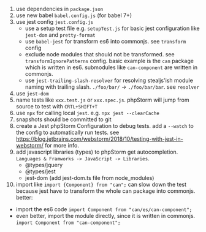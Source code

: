 1. use dependencies in `package.json`
2. use new babel `babel.config.js` (for babel 7+)
3. use jest config `jest.config.js`
   *  use a setup test file e.g. `setupTest.js` for basic jest configuration like `jest-dom` and `pretty-format`
   * use `babel-jest` for transform es6 into commonjs. see `transform` config 
   * exclude node modules that should not be transformed. see `transformIgnorePatterns` config. basic example is the `can` package which is written in es6. submodules like `can-component` are written in commonjs.
   * use `jest-trailing-slash-resolver` for resolving stealjs'ish module naming with trailing slash. `./foo/bar/` -> `./foo/bar/bar`. see `resolver`
4. use `jest-dom`
5. name tests like `xxx.test.js` or `xxx.spec.js`. phpStorm will jump from source to test with `CRTL+SHIFT+T`
6. use `npx` for calling local `jest`. e.g. `npx jest --clearCache`
7. snapshots should be committed to git
8. create a Jest phpStorm Configuration to debug tests. add a `--watch` to the config to automatically run tests. see https://blog.jetbrains.com/webstorm/2018/10/testing-with-jest-in-webstorm/ for more info.
9. add javascript libraries (types) to phpStorm get autocompletion. `Languages & Framworks -> JavaScript -> Libraries`.
   * @types/jquery
   * @types/jest
   * jest-dom (add jest-dom.ts file from node_modules)
10. import like `import {Component} from "can";` can slow down the test because jest have to transform the whole can package into commonjs. better:
   * import the es6 code `import Component from "can/es/can-component";`
   * even better, import the module directly, since it is written in commonjs. `import Component from "can-component";` 


